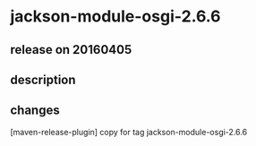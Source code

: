 # jackson-module-osgi-2.6.6

## release on 20160405

## description

## changes

[maven-release-plugin] copy for tag jackson-module-osgi-2.6.6

